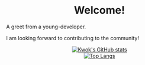 <div align='center'><h1>Welcome!</h1></div>

A greet from a young-developer.

I am looking forward to contributing to the community!

<div align='center'>
<div align='center'>
<a href='https://github.com/anuraghazra/github-readme-stats'><img src='https://github-readme-stats.vercel.app/api?username=KwokZL&show_icons=true&theme=transparent' alt="Kwok's GitHub stats"/></a><br/>
<a href='https://github.com/anuraghazra/github-readme-stats'><img src='https://github-readme-stats.vercel.app/api/top-langs/?username=KwokZL' alt="Top Langs"/></a>
</div>
</div>

